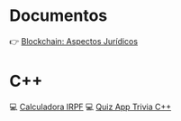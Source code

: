 # Documentos

&#128073; [Blockchain: Aspectos Jurídicos](https://SprintWithCarlos.github.io/courses/blockchain-juridico/)

# C++
💻 [Calculadora IRPF](https://gist.github.com/cmarchena/0a19ea91c0a7fd4d2d31ee49168412cd)
💻 [Quiz App Trivia C++](https://gist.github.com/cmarchena/7c75d6755b3211661f9e272dce14ede9)
